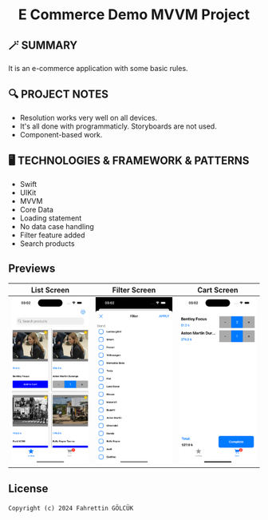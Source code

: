 <h1 align="center">
  E Commerce Demo MVVM Project
</h1>

## 🪄 SUMMARY
It is an e-commerce application with some basic rules.

## 🔍 PROJECT NOTES

- Resolution works very well on all devices.
- It's all done with programmaticly. Storyboards are not used.
- Component-based work.

## 🖥 TECHNOLOGIES & FRAMEWORK & PATTERNS

- Swift
- UIKit
- MVVM
- Core Data
- Loading statement
- No data case handling
- Filter feature added
- Search products


## Previews 

| List Screen | Filter Screen | Cart Screen |
| --- | --- | --- |
| ![Preview](images/3.png) | ![Preview](images/2.png) | ![Preview](images/1.png) |

## License
```
Copyright (c) 2024 Fahrettin GÖLCÜK
```
